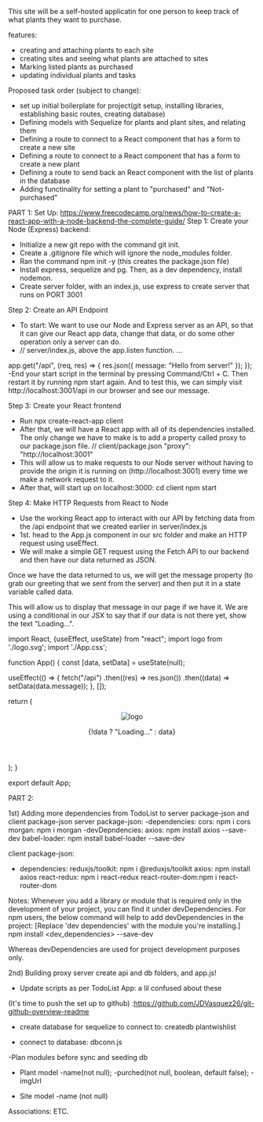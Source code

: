This site will be a self-hosted applicatin for one person to
keep track of what plants they want to purchase.


features:
- creating and attaching plants to each site
- creating sites and seeing what plants are attached to sites 
- Marking listed plants as purchased
- updating individual plants and tasks


Proposed task order (subject to change):
- set up initial boilerplate for project(git setup, installing libraries, establishing basic routes, creating database)
- Defining models with Sequelize for plants and plant sites, and relating them
- Defining a route to connect to a React component that has a form to create a new site
- Defining a route to connect to a React component that has a form to create a new plant
- Defining a route to send back an  React component with the list of plants in the database
- Adding functinality for setting a plant to "purchased" and "Not-purchased"


PART 1:
Set Up: https://www.freecodecamp.org/news/how-to-create-a-react-app-with-a-node-backend-the-complete-guide/
Step 1: Create your Node (Express) backend:
- Initialize a new git repo with the command git init.
- Create a .gitignore file which will ignore the node_modules folder.
- Ran the command npm init -y (this creates the package.json file)
- Install express, sequelize and pg. Then, as a dev dependency, install nodemon.
- Create server folder, with an index.js, use express to create server that runs on PORT 3001

Step 2: Create an API Endpoint
- To start: We want to use our Node and Express server as 
an API, so that it can give our React app data, change that
 data, or do some other operation only a server can do.
 - // server/index.js,  above the app.listen function.
...

app.get("/api", (req, res) => {
  res.json({ message: "Hello from server!" });
});
-End your start script in the terminal by pressing 
Command/Ctrl + C. Then restart it by running npm start again.
And to test this, we can simply visit http://localhost:3001/api 
in our browser and see our message.

Step 3: Create your React frontend
- Run npx create-react-app client
- After that, we will have a React app with 
all of its dependencies installed.
The only change we have to make is to add a property
called proxy to our package.json file.
// client/package.json
"proxy": "http://localhost:3001"
- This will allow us to make requests to our Node 
server without having to provide the origin it is running 
on (http://localhost:3001) every time we make a network 
request to it.
- After that, will start up on localhost:3000:
cd client
npm start

Step 4: Make HTTP Requests from React to Node
- Use the working React app to interact with our API by
fetching data from the /api endpoint that we created earlier in server/index.js
- 1st. head to the App.js component in our src folder and make an HTTP
request using useEffect.
- We will make a simple GET request using the Fetch API to our backend and 
then have our data returned as JSON.

Once we have the data returned to us, 
we will get the message property (to grab our greeting 
that we sent from the server) and then put it in a state
 variable called data.

This will allow us to display that message in our page if 
we have it. We are using a conditional in our JSX to say 
that if our data is not there yet, show the text "Loading...".

import React, {useEffect, useState} from "react";
import logo from './logo.svg';
import './App.css';

function App() {
  const [data, setData] = useState(null);

useEffect(() => {
    fetch("/api")
      .then((res) => res.json())
      .then((data) => setData(data.message));
  }, []);


  return (
    <div className="App">
      <header className="App-header">
        <img src={logo} className="App-logo" alt="logo" />
        <p>{!data ? "Loading..." : data}</p>
      </header>
    </div>
  );
}

export default App;


PART 2: 

1st) Adding more dependencies from TodoList to server package-json and client package-json
server package-json:
-dependencies:
cors: npm i cors
morgan: npm i morgan
-devDepndencies:
axios: npm install axios --save-dev 
babel-loader: npm install babel-loader --save-dev 

client package-json:
- dependencies:
reduxjs/toolkit: npm i @reduxjs/toolkit
axios: npm install axios
react-redux: npm i react-redux
react-router-dom:npm i react-router-dom

Notes: Whenever you add a library 
or module that is required only in 
the development of your project, you 
can find it under devDependencies.
For npm users, the below command will help to add devDependencies in the project: [Replace 'dev dependencies' with the module you're installing.] 
npm install <dev_dependencies> --save-dev 

 Whereas devDependencies are used for project development purposes only. 

2nd) Building proxy server
create api and db folders, and app.js!

- Update scripts as per TodoList App: a lil confused about these

(It's time to push the set up to github)
:https://github.com/JDVasquez26/git-github-overview-readme

- create database for sequelize to connect to:
createdb plantwishlist

- connect to database: dbconn.js

-Plan modules before sync and seeding db
- Plant model
    -name(not null);
    -purched(not null, boolean, default false);
    -imgUrl
    
- Site model
    -name (not null)

Associations:
ETC.
